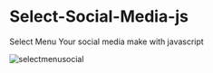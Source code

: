 # Select-Social-Media-js

Select  Menu Your social media make with javascript

![selectmenusocial](https://user-images.githubusercontent.com/65081691/119276081-2fe44900-bbef-11eb-9186-b4ac82d98bed.gif)
